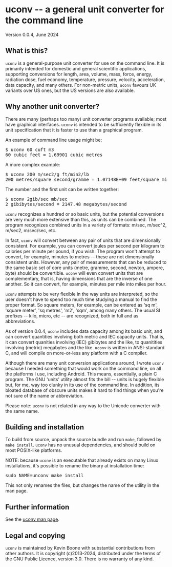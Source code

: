 <h1>uconv -- a general unit converter for the command line</h1> 

Version 0.0.4, June 2024 

<h2>What is this?</h2>

<code>uconv</code> is a general-purpose unit converter for use on the 
command line. It is primarily intended for domestic and general 
scientific applications, supporting conversions for length, area, volume,
mass, force, energy, radiation dose, fuel economy, temperature, pressure,
 velocity, acceleration, data capacity, and many others. For non-metric units,
<code>uconv</code> favours UK variants over US ones, but the US versions are
also available. 

<h2>Why another unit converter?</h2>

There are many (perhaps too many) unit converter programs available; most have
graphical interfaces. <code>uconv</code> is intended to be sufficiently
flexible in its unit specification that it is faster to use than a graphical
program. 
<p/>
An example of command line usage might be:

<pre class="codeblock">
$ uconv 60 cuft m3
60 cubic feet = 1.69901 cubic metres
</pre>

A more complex example:

<pre class="codeblock">
$ uconv 200 m/sec2/g ft/min2/lb
200 metres/square second/gramme = 1.07148E+09 feet/square minute/pound
</pre>

The number and the first unit can be written together:

<pre class="codeblock">
$ uconv 2gib/sec mb/sec
2 gibibytes/second = 2147.48 megabytes/second
</pre>

<code>uconv</code> recognizes a hundred or so basic units, but the potential
conversions are very much more extensive than this, as units can be combined.
The program recognizes combined units in a variety of formats:
m/sec, m/sec^2, m/sec2, m/sec/sec, etc. 
<p/>
In fact, <code>uconv</code> will convert between any pair of units that are
dimensionally consistent. For example, you can convert joules per second per
kilogram to calories per minute per pound, if you wish. The program won't
attempt to convert, for example, minutes to metres -- these are not
dimensionally consistent units. However, any pair of measurements that 
can be reduced
to the same basic set of core units (metre, gramme, second, newton, 
ampere, byte)
should be convertible. <code>uconv</code> will even convert units that
are complementary, that is, having dimensions that are the inverse of
one another. So it can convert, for example, minutes per mile into miles per hour. 
<p/>
<code>uconv</code> attempts to be very flexible in the way units are
interpreted, so the user doesn't have to spend too much time studying a manual
to find the proper format. So square meters, for example, can be entered as 'sq
m', 'square meter', 'sq metres', 'm2', 'sqm', among many others. The usual SI
prefixes -- kilo, micro, etc -- are recognized, both in full and as
abbreviations.
<p/>
As of version 0.0.4, <code>uconv</code> includes data capacity among
its basic unit, and can convert quantities involving both metric and
IEC capacity units. That is, it can convert quanities involving
(IEC) gibibytes and the like, to quanitities involving (metric) megabytes 
and the like. 
<code>uconv</code> is written in ANSI-standard C, and will compile on
more-or-less any platform with a C compiler.
<p/>
Although there are many unit conversion applications around, I wrote
<code>uconv</code> because I needed something that would work on the command line,
on all the platforms I use, including Android. This means, essentially,
a plain C program. The GNU 'units' utility almost fits the bill 
-- units is hugely flexible but, for me, way too 
clunky in its use of the command line. In addition, its bloated
database of obscure units makes it hard to find things when you're not sure
of the name or abbreviation.
<p/>
Please note: <code>uconv</code> is not related in any way to the Unicode
converter with the same name.

<h2>Building and installation</h2>

To build from source, unpack the source bundle and 
run <code>make</code>, followed
by <code>make install</code>. <code>uconv</code> has no unusual dependencies,
and should build on most POSIX-like platforms.
<p/>

NOTE: because <code>uconv</code> is an executable that already exists on
many Linux installations, it's possible to rename the binary at installation
time:

<pre>
sudo NAME=unconv make install
</pre>

This not only renames the files, but changes the name of the utility in
the man page.

<h2>Further information</h2>

See the [uconv man page](uconv.man.html).

<h2>Legal and copying</h2>

<code>uconv</code> is maintained by Kevin Boone with substantial 
contributions from other authors. It is copyright (c)2013-2024, distributed
under the terms of the GNU Public Licence, version 3.0. There is no
warranty of any kind.


